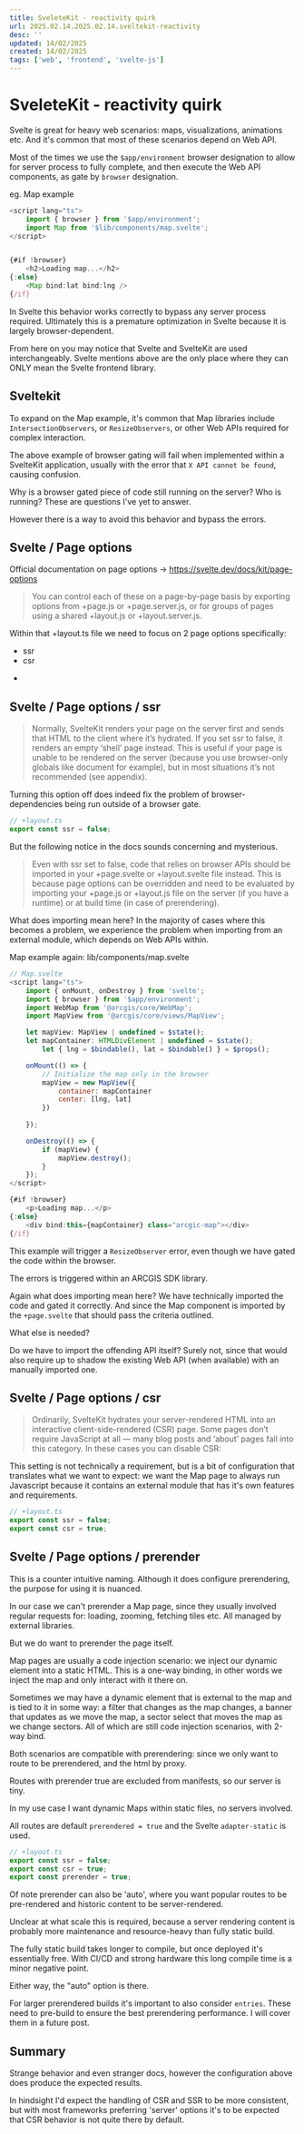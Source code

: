 ```yaml
---
title: SveleteKit - reactivity quirk
url: 2025.02.14.2025.02.14.sveltekit-reactivity
desc: ''
updated: 14/02/2025
created: 14/02/2025
tags: ['web', 'frontend', 'svelte-js']
---
```


# SveleteKit - reactivity quirk

Svelte is great for heavy web scenarios: maps, visualizations, animations etc. And it's common that most of these scenarios depend on Web API. 

Most of the times we use the `$app/environment` browser designation to allow for server process to fully complete, and then execute the Web API components, as gate by `browser` designation. 

eg. Map example 

```javascript
<script lang="ts">
	import { browser } from '$app/environment';
	import Map from '$lib/components/map.svelte';
</script>


{#if !browser}
	<h2>Loading map...</h2>
{:else}
	<Map bind:lat bind:lng />
{/if}
```

In Svelte this behavior works correctly to bypass any server process required. Ultimately this is a premature optimization in Svelte because it is largely browser-dependent.

From here on you may notice that Svelte and SvelteKit are used interchangeably. Svelte mentions above are the only place where they can ONLY mean the Svelte frontend library.

## Sveltekit

To expand on the Map example, it's common that Map libraries include `IntersectionObservers`, or `ResizeObservers`, or other Web APIs required for complex interaction. 

The above example of browser gating will fail when implemented within a SvelteKit application, usually with the error that `X API cannot be found`, causing confusion.

Why is a browser gated piece of code still running on the server? Who is running? These are questions I've yet to answer. 

However there is a way to avoid this behavior and bypass the errors. 

## Svelte / Page options

Official documentation on page options -> https://svelte.dev/docs/kit/page-options

> You can control each of these on a page-by-page basis by exporting options from +page.js or +page.server.js, or for groups of pages using a shared +layout.js or +layout.server.js.

Within that +layout.ts file we need to focus on 2 page options specifically:
- ssr
- csr

*

## Svelte / Page options / ssr

> Normally, SvelteKit renders your page on the server first and sends that HTML to the client where it’s hydrated. If you set ssr to false, it renders an empty ‘shell’ page instead. This is useful if your page is unable to be rendered on the server (because you use browser-only globals like document for example), but in most situations it’s not recommended (see appendix).

Turning this option off does indeed fix the problem of browser-dependencies being run outside of a browser gate.

```javascript
// +layout.ts
export const ssr = false;

```

But the following notice in the docs sounds concerning and mysterious.

> Even with ssr set to false, code that relies on browser APIs should be imported in your +page.svelte or +layout.svelte file instead. This is because page options can be overridden and need to be evaluated by importing your +page.js or +layout.js file on the server (if you have a runtime) or at build time (in case of prerendering).

What does importing mean here? In the majority of cases where this becomes a problem, we experience the problem when importing from an external module, which depends on Web APIs within.

Map example again: lib/components/map.svelte

```javascript
// Map.svelte
<script lang="ts">
	import { onMount, onDestroy } from 'svelte';
	import { browser } from '$app/environment';
	import WebMap from '@arcgis/core/WebMap';
	import MapView from '@arcgis/core/views/MapView';

	let mapView: MapView | undefined = $state();
	let mapContainer: HTMLDivElement | undefined = $state();
    	let { lng = $bindable(), lat = $bindable() } = $props();

	onMount(() => {
		// Initialize the map only in the browser
		mapView = new MapView({
			container: mapContainer
			center: [lng, lat]
		})
		
	});

	onDestroy(() => {
		if (mapView) {
			mapView.destroy();
		}
	});
</script>

{#if !browser}
    <p>Loading map...</p>
{:else}
    <div bind:this={mapContainer} class="arcgic-map"></div>
{/if}

```

This example will trigger a `ResizeObserver` error, even though we have gated the code within the browser. 

The errors is triggered within an ARCGIS SDK library. 

Again what does importing mean here? We have technically imported the code and gated it correctly. And since the Map component is imported by the `+page.svelte` that should pass the criteria outlined. 

What else is needed? 

Do we have to import the offending API itself? Surely not, since that would also require up to shadow the existing Web API (when available) with an manually imported one. 

## Svelte / Page options / csr

> Ordinarily, SvelteKit hydrates your server-rendered HTML into an interactive client-side-rendered (CSR) page. Some pages don’t require JavaScript at all — many blog posts and ‘about’ pages fall into this category. In these cases you can disable CSR:

This setting is not technically a requirement, but is a bit of configuration that translates what we want to expect: we want the Map page to always run Javascript because it contains an external module that has it's own features and requirements.

```javascript
// +layout.ts
export const ssr = false;
export const csr = true; 
```

## Svelte / Page options / prerender

This is a counter intuitive naming. Although it does configure prerendering, the purpose for using it is nuanced. 

In our case we can't prerender a Map page, since they usually involved regular requests for: loading, zooming, fetching tiles etc. All managed by external libraries.

But we do want to prerender the page itself. 

Map pages are usually a code injection scenario: we inject our dynamic element into a static HTML. This is a one-way binding, in other words we inject the map and only interact with it there on.

Sometimes we may have a dynamic element that is external to the map and is tied to it in some way: a filter that changes as the map changes, a banner that updates as we move the map, a sector select that moves the map as we change sectors. All of which are still code injection scenarios, with 2-way bind.

Both scenarios are compatible with prerendering: since we only want to route to be prerendered, and the html by proxy.

Routes with prerender true are excluded from manifests, so our server is tiny.

In my use case I want dynamic Maps within static files, no servers involved. 

All routes are default `prerendered = true` and the Svelte `adapter-static` is used. 

```javascript     
// +layout.ts
export const ssr = false;
export const csr = true;
export const prerender = true;
```

Of note prerender can also be 'auto', where you want popular routes to be pre-rendered and historic content to be server-rendered. 

Unclear at what scale this is required, because a server rendering content is probably more maintenance and resource-heavy than fully static build. 

The fully static build takes longer to compile, but once deployed it's essentially free. With CI/CD and strong hardware this long compile time is a minor negative point.

Either way, the "auto" option is there.

For larger prerendered builds it's important to also consider `entries`. These need to pre-build to ensure the best prerendering performance. I will cover them in a future post.

## Summary

Strange behavior and even stranger docs, however the configuration above does produce the expected results. 

In hindsight I'd expect the handling of CSR and SSR to be more consistent, but with most frameworks preferring 'server' options it's to be expected that CSR behavior is not quite there by default.
